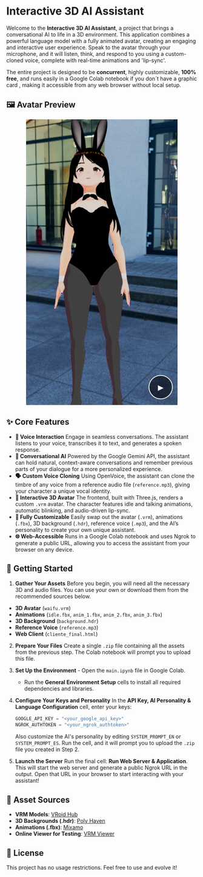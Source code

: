 # Interactive 3D AI Assistant

Welcome to the **Interactive 3D AI Assistant**, a project that brings a conversational AI to life in a 3D environment. This application combines a powerful language model with a fully animated avatar, creating an engaging and interactive user experience. Speak to the avatar through your microphone, and it will listen, think, and respond to you using a custom-cloned voice, complete with real-time animations and 'lip-sync'.

The entire project is designed to be **concurrent**, highly customizable, **100% free**, and runs easily in a Google Colab notebook if you don´t have a graphic card , making it accessible from any web browser without local setup.

## 🖼️ Avatar Preview

<p align="center">
  <img src="assets/image.png" alt="Avatar Preview" width="400"/>
</p>


## ✨ Core Features

- **🎤 Voice Interaction** Engage in seamless conversations. The assistant listens to your voice, transcribes it to text, and generates a spoken response.
- **🧠 Conversational AI** Powered by the Google Gemini API, the assistant can hold natural, context-aware conversations and remember previous parts of your dialogue for a more personalized experience.
- **🗣️ Custom Voice Cloning** Using OpenVoice, the assistant can clone the timbre of any voice from a reference audio file (`reference.mp3`), giving your character a unique vocal identity.
- **💃 Interactive 3D Avatar** The frontend, built with Three.js, renders a custom `.vrm` avatar. The character features idle and talking animations, automatic blinking, and audio-driven lip-sync.
- **🎨 Fully Customizable** Easily swap out the avatar (`.vrm`), animations (`.fbx`), 3D background (`.hdr`), reference voice (`.mp3`), and the AI’s personality to create your own unique assistant.
- **🌐 Web-Accessible** Runs in a Google Colab notebook and uses Ngrok to generate a public URL, allowing you to access the assistant from your browser on any device.

## 🚀 Getting Started

1. **Gather Your Assets** Before you begin, you will need all the necessary 3D and audio files. You can use your own or download them from the recommended sources below.
- **3D Avatar** (`waifu.vrm`)
- **Animations** (`idle.fbx`, `anim_1.fbx`, `anim_2.fbx`, `anim_3.fbx`)
- **3D Background** (`background.hdr`)
- **Reference Voice** (`reference.mp3`)
- **Web Client** (`cliente_final.html`)

2. **Prepare Your Files** Create a single `.zip` file containing all the assets from the previous step. The Colab notebook will prompt you to upload this file.

3. **Set Up the Environment** - Open the `main.ipynb` file in Google Colab.
   - Run the **General Environment Setup** cells to install all required dependencies and libraries.

4. **Configure Your Keys and Personality** In the **API Key, AI Personality & Language Configuration** cell, enter your keys:
   ```python
   GOOGLE_API_KEY = "<your_google_api_key>"
   NGROK_AUTHTOKEN = "<your_ngrok_authtoken>"
   ```
   Also customize the AI's personality by editing `SYSTEM_PROMPT_EN` or `SYSTEM_PROMPT_ES`.
   Run the cell, and it will prompt you to upload the `.zip` file you created in Step 2.

5. **Launch the Server** Run the final cell: **Run Web Server & Application**.
   This will start the web server and generate a public Ngrok URL in the output. Open that URL in your browser to start interacting with your assistant!

## 🔗 Asset Sources

* **VRM Models**: [VRoid Hub](https://hub.vroid.com/)
* **3D Backgrounds (.hdr)**: [Poly Haven](https://polyhaven.com/)
* **Animations (.fbx)**: [Mixamo](https://www.mixamo.com/)
* **Online Viewer for Testing**: [VRM Viewer](https://vrm-viewer.glitch.me/)

## 📜 License

This project has no usage restrictions. Feel free to use and evolve it!

